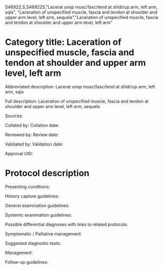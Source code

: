 S46922,S,S46922S,"Lacerat unsp musc/fasc/tend at shldr/up arm, left arm, sqla", "Laceration of unspecified muscle, fascia and tendon at shoulder and upper arm level, left arm, sequela","Laceration of unspecified muscle, fascia and tendon at shoulder and upper arm level, left arm"
# Category title: Laceration of unspecified muscle, fascia and tendon at shoulder and upper arm level, left arm

Abbreviated description: Lacerat unsp musc/fasc/tend at shldr/up arm, left arm, sqla

Full description: Laceration of unspecified muscle, fascia and tendon at shoulder and upper arm level, left arm, sequela

Sources:

Collated by:
Collation date:

Reviewed by:
Review date:

Validated by:
Validation date:

Approval UID:

# Protocol description

Presenting conditions:

History capture guidelines:

General examination guidelines:

Systemic examination guidelines:

Possible differential diagnoses with links to related protocols:

Symptomatic / Palliative management:

Suggested diagnostic tests:

Management:

Follow-up guidelines:
